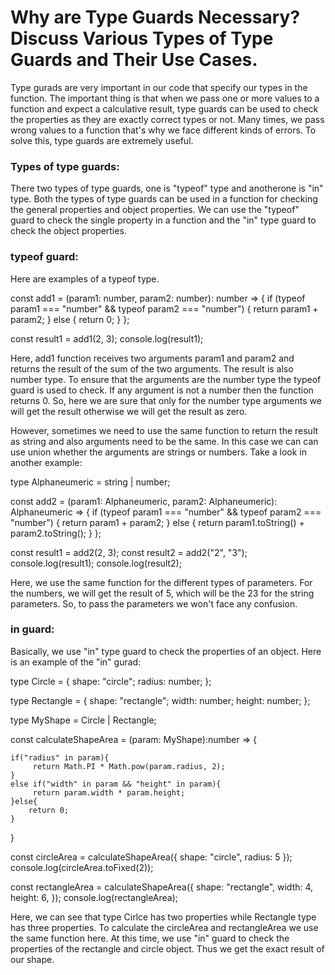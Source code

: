 # Why are Type Guards Necessary? Discuss Various Types of Type Guards and Their Use Cases.

Type gurads are very important in our code that specify our types in the function. The important thing is that when we pass one or more values to a function and expect a calculative result, type guards can be used to check the properties as they are exactly correct types or not. Many times, we pass wrong values to a function that's why we face different kinds of errors. To solve this, type guards are extremely useful. 

### Types of type guards: 

There two types of type guards, one is "typeof" type and anotherone is "in" type. Both the types of type guards can be used in a function for checking the general properties and object properties. We can use the "typeof" guard to check the single property in a function and the "in" type guard to check the object properties.

### typeof guard: 
Here are examples of a typeof type.

const add1 = (param1: number, param2: number): number => {
    if (typeof param1 === "number" && typeof param2 === "number") {
      return param1 + param2;
    } else {
        return 0;
    }
  };

  const result1 = add1(2, 3);
  console.log(result1);

  Here, add1 function receives two arguments param1 and param2 and returns the result of the sum of the two arguments. The result is also number type. To ensure that the arguments are the number type the typeof guard is used to check. If any argument is not a number then the function returns 0. So, here we are sure that only for the number type arguments we will get the result otherwise we will get the result as zero.

  However, sometimes we need to use the same function to return the result as string and also arguments need to be the same. In this case we can can use union whether the arguments are strings or numbers. Take a look in another example: 

  type Alphaneumeric = string | number;

  const add2 = (param1: Alphaneumeric, param2: Alphaneumeric): Alphaneumeric => {
    if (typeof param1 === "number" && typeof param2 === "number") {
      return param1 + param2;
    } else {
      return param1.toString() + param2.toString();
    }
  };

  const result1 = add2(2, 3);
  const result2 = add2("2", "3");
  console.log(result1);
  console.log(result2);

  Here, we use the same function for the different types of parameters. For the numbers, we will get the result of 5, which will be the 23 for the string parameters. So, to pass the parameters we won't face any confusion.

  ### in guard: 

  Basically, we use "in" type guard to check the properties of an object. Here is an example of the "in" gurad: 

  type Circle = {
    shape: "circle";
    radius: number;
  };

  type Rectangle = {
    shape: "rectangle";
    width: number;
    height: number;
  };


  type MyShape = Circle | Rectangle;

  const calculateShapeArea = (param: MyShape):number => { 

    if("radius" in param){
         return Math.PI * Math.pow(param.radius, 2);
    }
    else if("width" in param && "height" in param){
         return param.width * param.height;
    }else{
        return 0;
    }
  }
    
  const circleArea = calculateShapeArea({ shape: "circle", radius: 5 });
  console.log(circleArea.toFixed(2));

  const rectangleArea = calculateShapeArea({
    shape: "rectangle",
    width: 4,
    height: 6,
  });
  console.log(rectangleArea);

  Here, we can see that type Cirlce has two properties while Rectangle type has three properties. To calculate the circleArea and rectangleArea we use the same function here. At this time, we use "in" guard to check the properties of the rectangle and circle object. Thus we get the exact result of our shape.